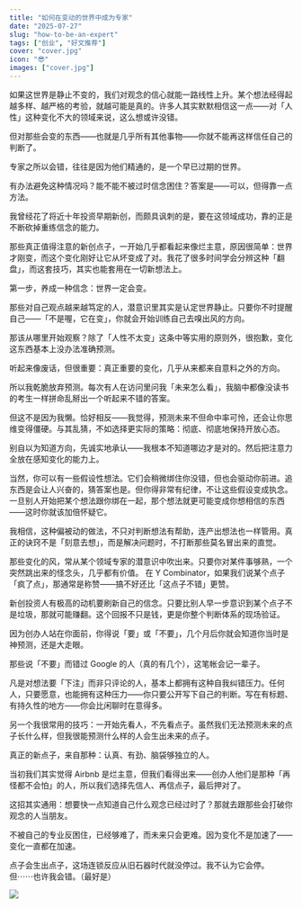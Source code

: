 ```yaml
---
title: "如何在变动的世界中成为专家"
date: "2025-07-27"
slug: "how-to-be-an-expert"
tags: ["创业", "好文推荐"]
cover: "cover.jpg"
icon: "😎"
images: ["cover.jpg"]
---
```

如果这世界是静止不变的，我们对观念的信心就能一路线性上升。某个想法经得起越多样、越严格的考验，就越可能是真的。许多人其实默默相信这一点——对「人性」这种变化不大的领域来说，这么想或许没错。



但对那些会变的东西——也就是几乎所有其他事物——你就不能再这样信任自己的判断了。



专家之所以会错，往往是因为他们精通的，是一个早已过期的世界。



有办法避免这种情况吗？能不能不被过时信念困住？答案是——可以，但得靠一点方法。



我曾经花了将近十年投资早期新创，而颇具讽刺的是，要在这领域成功，靠的正是不断砍掉重练信念的能力。



那些真正值得注意的新创点子，一开始几乎都看起来像烂主意，原因很简单：世界才刚变，而这个变化刚好让它从坏变成了对。我花了很多时间学会分辨这种「翻盘」，而这套技巧，其实也能套用在一切新想法上。



第一步，养成一种信念：世界一定会变。



那些对自己观点越来越笃定的人，潜意识里其实是认定世界静止。只要你不时提醒自己——「不是喔，它在变」，你就会开始训练自己去嗅出风的方向。



那该从哪里开始观察？除了「人性不太变」这条中等实用的原则外，很抱歉，变化这东西基本上没办法准确预测。



听起来像废话，但很重要：真正重要的变化，几乎从来都来自意料之外的方向。



所以我乾脆放弃预测。每次有人在访问里问我「未来怎么看」，我脑中都像没读书的考生一样拼命乱掰出一个听起来不错的答案。



但这不是因为我懒。恰好相反——我觉得，预测未来不但命中率可怜，还会让你思维变得僵硬。与其乱猜，不如选择更实际的策略：彻底、彻底地保持开放心态。



别自以为知道方向，先诚实地承认——我根本不知道哪边才是对的。然后把注意力全放在感知变化的能力上。



当然，你可以有一些假设性想法。它们会稍微绑住你没错，但也会驱动你前进。追东西是会让人兴奋的，猜答案也是。但你得非常有纪律，不让这些假设变成执念。
一旦别人开始把某个想法跟你绑在一起，那个想法就更可能变成你想相信的东西——这时你就该加倍怀疑它。



我相信，这种偏被动的做法，不只对判断想法有帮助，连产出想法也一样管用。真正的诀窍不是「刻意去想」，而是解决问题时，不打断那些莫名冒出来的直觉。



那些变化的风，常从某个领域专家的潜意识中吹出来。只要你对某件事够熟，一个突然跳出来的怪念头，几乎都有价值。
在 Y Combinator，如果我们说某个点子「疯了点」，那通常是称赞——搞不好还比「这点子不错」更赞。



新创投资人有极高的动机要刷新自己的信念。只要比别人早一步意识到某个点子不是垃圾，那就可能赚翻。这个回报不只是钱，更是你整个判断体系的现场验证。



因为创办人站在你面前，你得说「要」或「不要」，几个月后你就会知道你当时是神预测，还是大走眼。



那些说「不要」而错过 Google 的人（真的有几个），这笔帐会记一辈子。



凡是对想法要「下注」而非只评论的人，基本上都拥有这种自我纠错压力。任何人，只要愿意，也能拥有这种压力——你只要公开写下自己的判断。写在有标题、有持久性的地方——你会比闲聊时在意得多。



另一个我很常用的技巧：一开始先看人，不先看点子。虽然我们无法预测未来的点子长什么样，但我很能预测什么样的人会生出未来的点子。



真正的新点子，来自那种：认真、有劲、脑袋够独立的人。



当初我们其实觉得 Airbnb 是烂主意，但我们看得出来——创办人他们是那种「再怪都不会怕」的人，所以我们选择先信人、再信点子，最后押对了。



这招其实通用：想要快一点知道自己什么观念已经过时了？那就去跟那些会打破你观念的人当朋友。



不被自己的专业反困住，已经够难了，而未来只会更难。因为变化不是加速了——变化一直都在加速。



点子会生出点子，这场连锁反应从旧石器时代就没停过。我不认为它会停。
但⋯⋯也许我会错。（最好是）




![](https://prod-files-secure.s3.us-west-2.amazonaws.com/112d0858-5090-4d34-a606-b75eb8d65fd2/46476355-9cf3-4e99-9b7a-3531bc426380/1000202064.png?X-Amz-Algorithm=AWS4-HMAC-SHA256&X-Amz-Content-Sha256=UNSIGNED-PAYLOAD&X-Amz-Credential=ASIAZI2LB4662K725IOG%2F20250820%2Fus-west-2%2Fs3%2Faws4_request&X-Amz-Date=20250820T192737Z&X-Amz-Expires=3600&X-Amz-Security-Token=IQoJb3JpZ2luX2VjEJP%2F%2F%2F%2F%2F%2F%2F%2F%2F%2FwEaCXVzLXdlc3QtMiJGMEQCIA58UAiUYKcmMg5p8UBO6bF7J1XFKOy17a4T1nvzC%2BQoAiAHoewrY6Iw1SZzsOqREtfsxhOlswZXg4K0Bi1kEP9V2yqIBAjc%2F%2F%2F%2F%2F%2F%2F%2F%2F%2F8BEAAaDDYzNzQyMzE4MzgwNSIMlJhwS2Blmya30nvAKtwDJ82b8mD2UPobFxoXcgjChpApoWlAzlqFpcwL85eoFQ0lzQo7PTW9hwwPFnKnr22KKcBjQAhAqID%2BfcGyNPhSsQbYSBa0Us8GsXAGiVAcWUo3ZYrEFbtAYVDyZCcbWBkmg42HhVV9My%2FOrPQPmf1ajWASn%2FyC4flbAQdkEkt0AgjydKpp%2FCLm1Pl6HRjJ%2FXOAe0JsFJf2oBqaX9X5HBHyM7YlLpLLPnIzE2590oQTlROVmxfPE%2Ba42RzkJhA9M13kuTgxSkzKTLuu1H5hDfhH8Y7EtbIvv4wWtWPju%2F2WBsuMtJ1Hzt%2Fg1by913qN9sNHgCB4fL5x0FLfYTSdMCpsbnBxyyMaQbQsxkdyyjqOXqFDq9ce%2FgfMV3qDlBIBfuRrUPZ4hV2G1YUs8G%2BhomrPD2H9sNl7YRswqu4RSN7KGPNRJX4k6SGXrJyvTy8%2BDMs%2FWTMY79QX9OLXUoRVmUo0XTo1tR9Z5JLjMGKCUnUJOvyE%2FwLxrE71gi0eN63WuUuJTiKwWuhPPiQyLf%2FgorpEP7OErH9PyPjNCheY9K%2FXvBu2XFpgq4G1rtkD9ZW9IQanChz1r6J9GIBg4M1Md2saoSZaohya%2FIorWQkWgyeWX6%2Bb8gzaSnwD4v37p1ww4buYxQY6pgGM%2BuDQUPjsQvDf5j7A4EOX7y%2F7%2FcWGsQTZhbAKOUpqKLYn8Cv1Z2OEWMjkoY7WzGAdcexSdbiXjqDgM4HmQequAKlM8UzLfxqJd9H0qmO%2FWmEGYFwcU88mBibMVeieptJPQGbPPJg6F1Zm%2FvoBx7H0rNdT0lUhc0QSFu4PmYyQBOGxWxMRNTUbfi16S3tEHXR4VyyJafb48KeBwv20kt6up524nlJ9&X-Amz-Signature=2662caca4afe9ff4e23a4b239bcec0c4b3a00eea8d13697fe7f34ff790e21ec9&X-Amz-SignedHeaders=host&x-amz-checksum-mode=ENABLED&x-id=GetObject)

